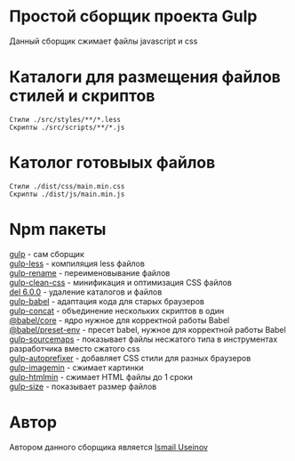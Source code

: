 # Простой сборщик проекта Gulp

Данный сборщик сжимает файлы javascript и css

Каталоги для размещения файлов стилей и скриптов
======

    Стили ./src/styles/**/*.less
    Скрипты ./src/scripts/**/*.js

Католог готовыых файлов
======
    Стили ./dist/css/main.min.css
    Скрипты ./dist/js/main.min.js

Npm пакеты
======

[gulp](https://gulpjs.com/) - сам сборщик  
[gulp-less](https://www.npmjs.com/package/gulp-less) - компиляция less файлов  
[gulp-rename](https://www.npmjs.com/package/gulp-rename) - переименовывание файлов  
[gulp-clean-css](https://www.npmjs.com/package/gulp-clean-css) - минификация и оптимизация CSS файлов  
[del 6.0.0](https://www.npmjs.com/package/del) - удаление каталогов и файлов  
[gulp-babel](https://www.npmjs.com/package/gulp-babel) - адаптация кода для старых браузеров  
[gulp-concat](https://www.npmjs.com/package/gulp-concat) - объединение нескольких скриптов в один  
[@babel/core](https://www.npmjs.com/package/@babel/core) - ядро нужное для корректной работы Babel  
[@babel/preset-env](https://www.npmjs.com/package/@babel/preset-env) - пресет babel, нужное для корректной работы Babel  
[gulp-sourcemaps](https://www.npmjs.com/package/gulp-sourcemaps) - показывает файлы несжатого типа в инструментах разработчика вместо сжатого css  
[gulp-autoprefixer](https://www.npmjs.com/package/gulp-autoprefixer) - добавляет CSS стили для разных браузеров  
[gulp-imagemin](https://www.npmjs.com/package/gulp-imagemin) - сжимает картинки  
[gulp-htmlmin](https://www.npmjs.com/package/gulp-htmlmin) - сжимает HTML файлы до 1 сроки  
[gulp-size](https://www.npmjs.com/package/gulp-size) - показывает размер файлов

Автор
======

Автором данного сборщика является [Ismail Useinov](https://github.com/morphIsmail)

